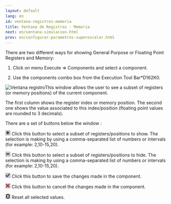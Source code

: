```yaml
---
layout: default
lang: en
id: ventana-registros-memoria
title: Ventana de Registros - Memoria
next: en/ventana-simulacion.html
prev: en/configurar-parametros-superescalar.html
---
```


There are two different ways for showing General Purpose or Floating Point Registers and Memory:

1. Click on menu Execute => Components and select a component.

2. Use the components combo box from the Execution Tool Bar*D162K0.


![Ventana registro](imgs/bm19_result.png)This window allows the user to see a subset of registers (or memory positions) of the current component.

The first column shows the register index or memory position. The second one shows the value associated to this index/position (floating point values are rounded to 3 decimals).

There are a set of buttons below the window :

![Ventana registro](imgs/bm20_result.png) Click this button to select a subset of registers/positions to show. The selection is making by using a comma-separated list of numbers or intervals (for example: 2,10-15,20).

![Ventana registro](imgs/bm21_result.png) Click this button to select a subset of registers/positions to hide. The selection is making by using a comma-separated list of numbers or intervals (for example: 2,10-15,20).

![Ventana registro](imgs/bm22_result.png) Click this button to save the changes made in the component.

![Ventana registro](imgs/bm23_result.png) Click this button to cancel the changes made in the component.

![Ventana registro](imgs/bm24_result.png) Reset all selected values.
